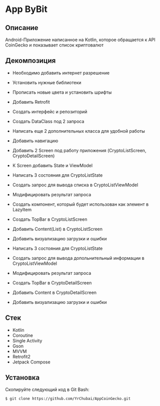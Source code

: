 # App ByBit

## Описание
Android-Приложение написанное на Kotlin, которое обращается к API CoinGecko и показывает список криптовалют


## Декомпозиция

* Необходимо добавить интернет разрешение
* Установить нужные библиотеки
* Прописать новые цвета и установить шрифты
* Добавить Retrofit
* Создать интерфейс и репозиторий
* Создать DataClass под 2 запроса
* Написать еще 2 дополнительных класса для удобной работы
* Добавить навигацию

* Добавить 2 Screen под работу приложения (CryptoListScreen, CryptoDetailScreen)
* К Screen добавить State и ViewModel

* Написать 3 состояния для CryptoListState
* Создать запрос для вывода списка в CryptoListViewModel
* Модифицировать результат запроса
* Создать компонент, который будет использован как элемент в LazyItem
* Создать TopBar в CryptoListScreen
* Добавить Content(List) в CryptoListScreen
* Добавить визуализацию загрузки и ошибки

* Написать 3 состояния для CryptoListState
* Создать запрос для вывода допольнительный информации в CryptoListViewModel
* Модифицировать результат запроса
* Создать TopBar в CryptoDetailScreen
* Добавить Content в CryptoDetailScreen
* Добавить визуализацию загрузки и ошибки

## Стек
* Kotlin
* Coroutine
* Single Activity
* Gson
* MVVM
* Retrofit2
* Jetpack Compose
## Установка
Скопируйте следующий код в Git Bash:
```
$ git clone https://github.com/YrChubai/AppCoinGecko.git
```
